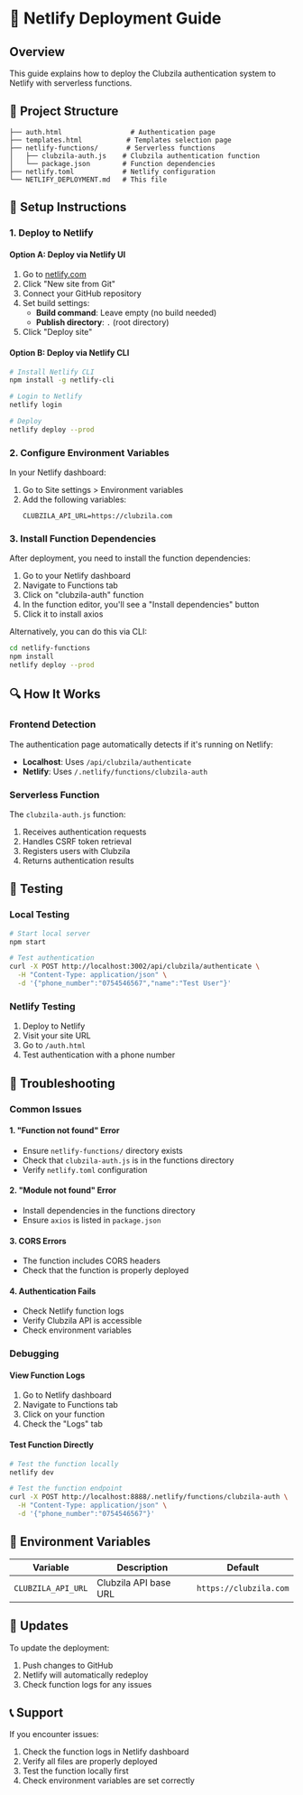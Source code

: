 # 🚀 Netlify Deployment Guide

## Overview
This guide explains how to deploy the Clubzila authentication system to Netlify with serverless functions.

## 📁 Project Structure
```
├── auth.html                 # Authentication page
├── templates.html           # Templates selection page
├── netlify-functions/       # Serverless functions
│   ├── clubzila-auth.js    # Clubzila authentication function
│   └── package.json        # Function dependencies
├── netlify.toml            # Netlify configuration
└── NETLIFY_DEPLOYMENT.md   # This file
```

## 🔧 Setup Instructions

### 1. Deploy to Netlify

#### Option A: Deploy via Netlify UI
1. Go to [netlify.com](https://netlify.com)
2. Click "New site from Git"
3. Connect your GitHub repository
4. Set build settings:
   - **Build command**: Leave empty (no build needed)
   - **Publish directory**: `.` (root directory)
5. Click "Deploy site"

#### Option B: Deploy via Netlify CLI
```bash
# Install Netlify CLI
npm install -g netlify-cli

# Login to Netlify
netlify login

# Deploy
netlify deploy --prod
```

### 2. Configure Environment Variables

In your Netlify dashboard:
1. Go to Site settings > Environment variables
2. Add the following variables:
   ```
   CLUBZILA_API_URL=https://clubzila.com
   ```

### 3. Install Function Dependencies

After deployment, you need to install the function dependencies:

1. Go to your Netlify dashboard
2. Navigate to Functions tab
3. Click on "clubzila-auth" function
4. In the function editor, you'll see a "Install dependencies" button
5. Click it to install axios

Alternatively, you can do this via CLI:
```bash
cd netlify-functions
npm install
netlify deploy --prod
```

## 🔍 How It Works

### Frontend Detection
The authentication page automatically detects if it's running on Netlify:
- **Localhost**: Uses `/api/clubzila/authenticate`
- **Netlify**: Uses `/.netlify/functions/clubzila-auth`

### Serverless Function
The `clubzila-auth.js` function:
1. Receives authentication requests
2. Handles CSRF token retrieval
3. Registers users with Clubzila
4. Returns authentication results

## 🧪 Testing

### Local Testing
```bash
# Start local server
npm start

# Test authentication
curl -X POST http://localhost:3002/api/clubzila/authenticate \
  -H "Content-Type: application/json" \
  -d '{"phone_number":"0754546567","name":"Test User"}'
```

### Netlify Testing
1. Deploy to Netlify
2. Visit your site URL
3. Go to `/auth.html`
4. Test authentication with a phone number

## 🔧 Troubleshooting

### Common Issues

#### 1. "Function not found" Error
- Ensure `netlify-functions/` directory exists
- Check that `clubzila-auth.js` is in the functions directory
- Verify `netlify.toml` configuration

#### 2. "Module not found" Error
- Install dependencies in the functions directory
- Ensure `axios` is listed in `package.json`

#### 3. CORS Errors
- The function includes CORS headers
- Check that the function is properly deployed

#### 4. Authentication Fails
- Check Netlify function logs
- Verify Clubzila API is accessible
- Check environment variables

### Debugging

#### View Function Logs
1. Go to Netlify dashboard
2. Navigate to Functions tab
3. Click on your function
4. Check the "Logs" tab

#### Test Function Directly
```bash
# Test the function locally
netlify dev

# Test the function endpoint
curl -X POST http://localhost:8888/.netlify/functions/clubzila-auth \
  -H "Content-Type: application/json" \
  -d '{"phone_number":"0754546567"}'
```

## 📝 Environment Variables

| Variable | Description | Default |
|----------|-------------|---------|
| `CLUBZILA_API_URL` | Clubzila API base URL | `https://clubzila.com` |

## 🔄 Updates

To update the deployment:
1. Push changes to GitHub
2. Netlify will automatically redeploy
3. Check function logs for any issues

## 📞 Support

If you encounter issues:
1. Check the function logs in Netlify dashboard
2. Verify all files are properly deployed
3. Test the function locally first
4. Check environment variables are set correctly
